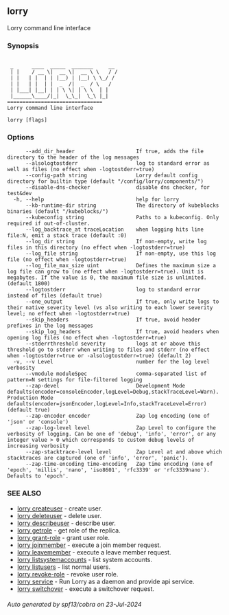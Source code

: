 ## lorry

Lorry command line interface

### Synopsis

```

 _      ____  _____  _______     __
 | |    / __ \|  __ \|  __ \ \   / /
 | |   | |  | | |__) | |__) \ \_/ / 
 | |   | |  | |  _  /|  _  / \   /  
 | |___| |__| | | \ \| | \ \  | |   
 |______\____/|_|  \_\_|  \_\ |_|  
===============================
Lorry command line interface
```

```
lorry [flags]
```

### Options

```
      --add_dir_header                    If true, adds the file directory to the header of the log messages
      --alsologtostderr                   log to standard error as well as files (no effect when -logtostderr=true)
      --config-path string                Lorry default config directory for builtin type (default "/config/lorry/components/")
      --disable-dns-checker               disable dns checker, for test&dev
  -h, --help                              help for lorry
      --kb-runtime-dir string             The directory of kubeblocks binaries (default "/kubeblocks/")
      --kubeconfig string                 Paths to a kubeconfig. Only required if out-of-cluster.
      --log_backtrace_at traceLocation    when logging hits line file:N, emit a stack trace (default :0)
      --log_dir string                    If non-empty, write log files in this directory (no effect when -logtostderr=true)
      --log_file string                   If non-empty, use this log file (no effect when -logtostderr=true)
      --log_file_max_size uint            Defines the maximum size a log file can grow to (no effect when -logtostderr=true). Unit is megabytes. If the value is 0, the maximum file size is unlimited. (default 1800)
      --logtostderr                       log to standard error instead of files (default true)
      --one_output                        If true, only write logs to their native severity level (vs also writing to each lower severity level; no effect when -logtostderr=true)
      --skip_headers                      If true, avoid header prefixes in the log messages
      --skip_log_headers                  If true, avoid headers when opening log files (no effect when -logtostderr=true)
      --stderrthreshold severity          logs at or above this threshold go to stderr when writing to files and stderr (no effect when -logtostderr=true or -alsologtostderr=true) (default 2)
  -v, --v Level                           number for the log level verbosity
      --vmodule moduleSpec                comma-separated list of pattern=N settings for file-filtered logging
      --zap-devel                         Development Mode defaults(encoder=consoleEncoder,logLevel=Debug,stackTraceLevel=Warn). Production Mode defaults(encoder=jsonEncoder,logLevel=Info,stackTraceLevel=Error) (default true)
      --zap-encoder encoder               Zap log encoding (one of 'json' or 'console')
      --zap-log-level level               Zap Level to configure the verbosity of logging. Can be one of 'debug', 'info', 'error', or any integer value > 0 which corresponds to custom debug levels of increasing verbosity
      --zap-stacktrace-level level        Zap Level at and above which stacktraces are captured (one of 'info', 'error', 'panic').
      --zap-time-encoding time-encoding   Zap time encoding (one of 'epoch', 'millis', 'nano', 'iso8601', 'rfc3339' or 'rfc3339nano'). Defaults to 'epoch'.
```

### SEE ALSO

* [lorry createuser](lorry_createuser.md)	 - create user.
* [lorry deleteuser](lorry_deleteuser.md)	 - delete user.
* [lorry describeuser](lorry_describeuser.md)	 - describe user.
* [lorry getrole](lorry_getrole.md)	 - get role of the replica.
* [lorry grant-role](lorry_grant-role.md)	 - grant user role.
* [lorry joinmember](lorry_joinmember.md)	 - execute a join member request.
* [lorry leavemember](lorry_leavemember.md)	 - execute a leave member request.
* [lorry listsystemaccounts](lorry_listsystemaccounts.md)	 - list system accounts.
* [lorry listusers](lorry_listusers.md)	 - list normal users.
* [lorry revoke-role](lorry_revoke-role.md)	 - revoke user role.
* [lorry service](lorry_service.md)	 - Run Lorry as a daemon and provide api service.
* [lorry switchover](lorry_switchover.md)	 - execute a switchover request.

###### Auto generated by spf13/cobra on 23-Jul-2024
